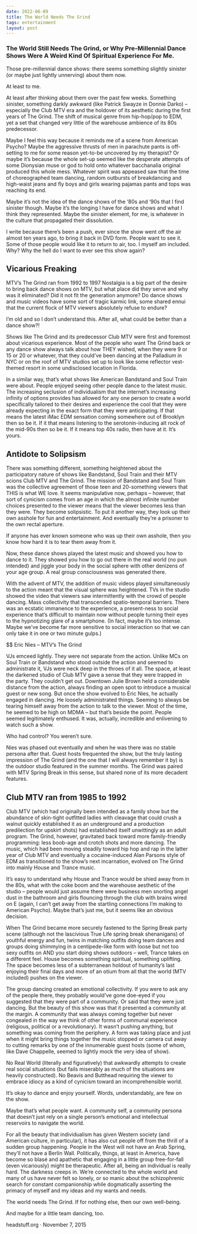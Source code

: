 ```yaml
---
date: 2022-06-09
title: The World Needs The Grind
tags: entertainment
layout: post
---
```


### The World Still Needs The Grind, or Why Pre-Millennial Dance Shows Were A Weird Kind Of Spiritual Experience For Me.

Those pre-millennial dance shows: there seems something slightly sinister (or maybe just lightly unnerving) about them now.

At least to me.

At least after thinking about them over the past few weeks. Something sinister, something darkly awkward (like Patrick Swayze in Donnie Darko) – especially the Club MTV era and the holdover of its aesthetic during the first years of The Grind. The shift of musical genre from hip-hop/pop to EDM, yet a set that changed very little of the warehouse ambience of its 80s predecessor.

Maybe I feel this way because it reminds me of a scene from American Psycho? Maybe the aggressive thrusts of men in parachute pants is off-setting to me for some reason yet-to-be uncovered by my therapist? Or maybe it’s because the whole set-up seemed like the desperate attempts of some Dionysian muse or god to hold onto whatever bacchanalia original produced this whole mess. Whatever spirit was appeased saw that the time of choreographed team dancing, random outbursts of breakdancing and high-waist jeans and fly boys and girls wearing pajamas pants and tops was reaching its end.

Maybe it’s not the idea of the dance shows of the ‘80s and ‘90s that I find sinister though. Maybe it’s the longing I have for dance shows and what I think they represented. Maybe the sinister element, for me, is whatever in the culture that propagated their dissolution.

I write because there’s been a push, ever since the show went off the air almost ten years ago, to bring it back in DVD form. People want to see it. Some of those people would like it to return to air, too. I myself am included. Why? Why the hell do I want to ever see this show again?

## Vicarious Freaking

MTV’s The Grind ran from 1992 to 1997
Nostalgia is a big part of the desire to bring back dance shows on MTV, but what place did they serve and why was it eliminated? Did it not fit the generation anymore? Do dance shows and music videos have some sort of tragic karmic link, some shared ennui that the current flock of MTV viewers absolutely refuse to endure?

I’m old and so I don’t understand this. After all, what could be better than a dance show?!

Shows like The Grind and its predecessor Club MTV were first and foremost about vicarious experience. Most of the people who want The Grind back or any dance show always talk about how THEY wished, when they were 9 or 15 or 20 or whatever, that they could’ve been dancing at the Palladium in NYC or on the roof of MTV studios set up to look like some reflector vest-themed resort in some undisclosed location in Florida.

In a similar way, that’s what shows like American Bandstand and Soul Train were about. People enjoyed seeing other people dance to the latest music. The increasing seclusion of individualism that the internet’s increasing infinity of options provides has allowed for any one person to create a world specifically tailored to their desires and experience the cool that they were already expecting in the exact form that they were anticipating. If that means the latest iMac EDM sensation coming somewhere out of Brooklyn then so be it. If it that means listening to the serotonin-inducing alt rock of the mid-90s then so be it. If it means top 40s radio, then have at it. It’s yours.

## Antidote to Solipsism

There was something different, something heightened about the participatory nature of shows like Bandstand, Soul Train and their MTV scions Club MTV and The Grind. The mission of Bandstand and Soul Train was the collective agreement of those teen and 20-something viewers that THIS is what WE love. It seems manipulative now, perhaps – however, that sort of cynicism comes from an age in which the almost infinite number choices presented to the viewer means that the viewer becomes less than they were. They become solipsistic. To put it another way, they look up their own asshole for fun and entertainment. And eventually they’re a prisoner to the own rectal aperture.

If anyone has ever known someone who was up their own asshole, then you know how hard it is to tear them away from it.

Now, these dance shows played the latest music and showed you how to dance to it. They showed you how to go out there in the real world (no pun intended) and jiggle your body in the social sphere with other denizens of your age group. A real group consciousness was generated there.

With the advent of MTV, the addition of music videos played simultaneously to the action meant that the visual sphere was heightened. TVs in the studio showed the video that viewers saw intermittently with the crowd of people dancing. Mass collectivity that transcended spatio-temporal barriers. There was an ecstatic immanence to the experience, a present-ness to social experience that’s difficult to maintain now without people turning their eyes to the hypnotizing glare of a smartphone. (In fact, maybe it’s too intense. Maybe we’ve become far more sensitive to social interaction so that we can only take it in one or two minute gulps.)


$$ Eric Nies – MTV’s The Grind

VJs emceed lightly. They were not separate from the action. Unlike MCs on Soul Train or Bandstand who stood outside the action and seemed to administrate it, VJs were neck deep in the throes of it all. The space, at least the darkened studio of Club MTV gave a sense that they were trapped in the party. They couldn’t get out. Downtown Julie Brown held a considerable distance from the action, always finding an open spot to introduce a musical guest or new song. But once the show evolved to Eric Nies, he actually engaged in dancing. He loosely administrated things. Seeming to always be tearing himself away from the action to talk to the viewer. Most of the time, he seemed to be high on MDMA – but that’s beside the point. People seemed legitimately enthused. It was, actually, incredible and enlivening to watch such a show.

Who had control? You weren’t sure.

Nies was phased out eventually and when he was there was no stable persona after that. Guest hosts frequented the show, but the truly lasting impression of The Grind (and the one that I will always remember it by) is the outdoor studio featured in the summer months. The Grind was paired with MTV Spring Break in this sense, but shared none of its more decadent features.


## Club MTV ran from 1985 to 1992

Club MTV (which had originally been intended as a family show but the abundance of skin-tight outfitted ladies with cleavage that could crush a walnut quickly established it as an underground and a production predilection for upskirt shots) had established itself unwittingly as an adult program. The Grind, however, gravitated back toward more family-friendly programming: less boob-age and crotch shots and more dancing. The music, which had been moving steadily toward hip hop and rap in the latter year of Club MTV and eventually a cocaine-induced Alan Parsons style of EDM as transitioned to the show’s next incarnation, evolved on The Grind into mainly House and Trance music.

It’s easy to understand why House and Trance would be shied away from in the 80s, what with the coke boom and the warehouse aesthetic of the studio – people would just assume there were business men snorting angel dust in the bathroom and girls flouncing through the club with brains wired on E (again, I can’t get away from the startling connections I’m making to American Psycho). Maybe that’s just me, but it seems like an obvious decision.

When The Grind became more securely fastened to the Spring Break party scene (although not the lascivious True Life spring break shenanigans) of youthful energy and fun, twins in matching outfits doing team dances and groups doing shimmying in a centipede-like form with loose but not too sexy outfits on AND you start doing shows outdoors – well, Trance takes on a different feel. House becomes something spiritual, something uplifting. The space becomes less of a subterranean holdout of humanity’s last enjoying their final days and more of an otium from all that the world (MTV included) pushes on the viewer.

The group dancing created an emotional collectivity. If you were to ask any of the people there, they probably would’ve gone doe-eyed if you suggested that they were part of a community. Or said that they were just dancing. But the beauty of this show was that it presented a community at the margin. A community that was always coming together but never congealed in the way we think of other forms of communal experience (religious, political or a revolutionary). It wasn’t pushing anything, but something was coming from the periphery. A form was taking place and just when it might bring things together the music stopped or camera cut away to cutting remarks by one of the innumerable guest hosts (some of whom, like Dave Chappelle, seemed to lightly mock the very idea of show).

No Real World (literally and figuratively) that awkwardly attempts to create real social situations (but fails miserably as much of the situations are heavily constructed). No Beavis and Butthead requiring the viewer to embrace idiocy as a kind of cynicism toward an incomprehensible world.

It’s okay to dance and enjoy yourself. Words, understandably, are few on the show.

Maybe that’s what people want. A community self, a community persona that doesn’t just rely on a single person’s emotional and intellectual reservoirs to navigate the world.

For all the beauty that individualism has given Western society (and American culture, in particular), it has also cut people off from the thrill of a sudden group happening. People in the West will not have an Arab Spring, they’ll not have a Berlin Wall. Politically, things, at least in America, have become so blasé and apathetic that engaging in a little group free-for-fall (even vicariously) might be therapeutic. After all, being an individual is really hard. The darkness creeps in. We’re connected to the whole world and many of us have never felt so lonely, or so manic about the schizophrenic search for constant companionship while dogmatically asserting the primacy of myself and my ideas and my wants and needs.

The world needs The Grind. If for nothing else, then our own well-being.

And maybe for a little team dancing, too.

headstuff.org · November 7, 2015
